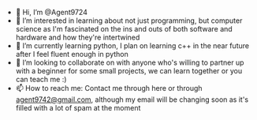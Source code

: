 - 👋 Hi, I’m @Agent9724
- 👀 I’m interested in learning about not just programming, but computer science as I'm fascinated on the ins and outs of both software and hardware and how they're intertwined
- 🌱 I’m currently learning python, I plan on learning c++ in the near future after I feel fluent enough in python
- 💞️ I’m looking to collaborate on with anyone who's willing to partner up with a beginner for some small projects, we can learn together or you can teach me :)
- 📫 How to reach me: Contact me through here or through agent9742@gmail.com, although my email will be changing soon as it's filled with a lot of spam at the moment

<!---
Agent9724/Agent9724 is a ✨ special ✨ repository because its `README.md` (this file) appears on your GitHub profile.
You can click the Preview link to take a look at your changes.
--->
